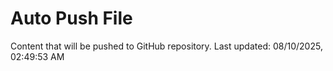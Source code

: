 # Auto Push File

Content that will be pushed to GitHub repository.
Last updated: 08/10/2025, 02:49:53 AM